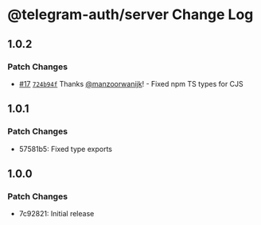 # @telegram-auth/server Change Log

## 1.0.2

### Patch Changes

- [#17](https://github.com/manzoorwanijk/telegram-auth/pull/17) [`724b94f`](https://github.com/manzoorwanijk/telegram-auth/commit/724b94f889d18f46deaf54e76c3f8d038c9225bf) Thanks [@manzoorwanijk](https://github.com/manzoorwanijk)! - Fixed npm TS types for CJS

## 1.0.1

### Patch Changes

- 57581b5: Fixed type exports

## 1.0.0

### Patch Changes

- 7c92821: Initial release
